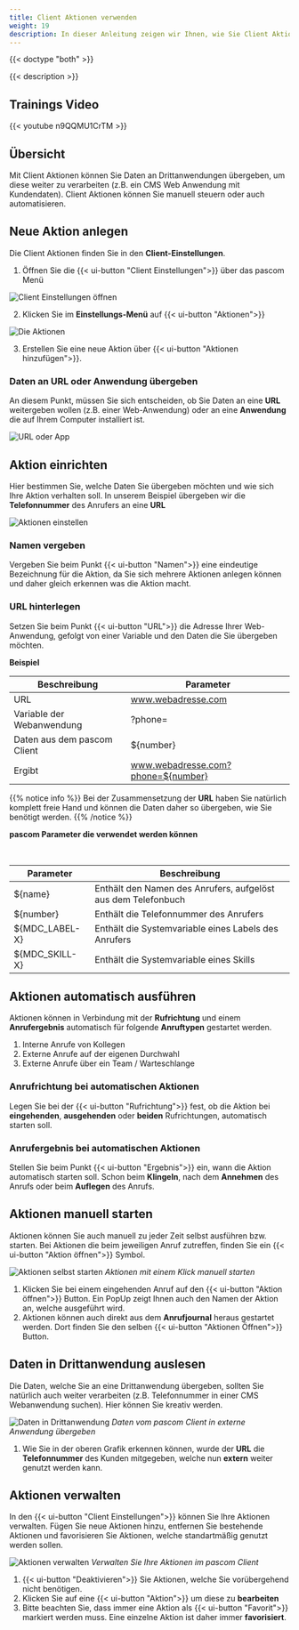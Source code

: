 ```yaml
---
title: Client Aktionen verwenden
weight: 19
description: In dieser Anleitung zeigen wir Ihnen, wie Sie Client Aktionen nutzen und Anrufdaten an eine externe Anwendung übergeben. 
---
```


{{< doctype "both" >}}
 
{{< description >}}

## Trainings Video

{{< youtube n9QQMU1CrTM >}} 


## Übersicht


Mit Client Aktionen können Sie Daten an Drittanwendungen übergeben, um diese weiter zu verarbeiten (z.B. ein CMS Web Anwendung mit Kundendaten). Client Aktionen können Sie manuell steuern oder auch automatisieren. 

## Neue Aktion anlegen

Die Client Aktionen finden Sie in den **Client-Einstellungen**.

1. Öffnen Sie die {{< ui-button "Client Einstellungen">}} über das pascom Menü


![Client Einstellungen öffnen](open_clientsettings.jpg)
</br>

2. Klicken Sie im **Einstellungs-Menü** auf {{< ui-button "Aktionen">}}


![Die Aktionen](actions.de.jpg)
</br>

3. Erstellen Sie eine neue Aktion über {{< ui-button "Aktionen hinzufügen">}}.


### Daten an URL oder Anwendung übergeben

An diesem Punkt, müssen Sie sich entscheiden, ob Sie Daten an eine **URL** weitergeben wollen (z.B. einer Web-Anwendung) oder an eine **Anwendung** die auf Ihrem Computer installiert ist. 

![URL oder App](actions-url-app.de.jpg)
</br>


## Aktion einrichten

Hier bestimmen Sie, welche Daten Sie übergeben möchten und wie sich Ihre Aktion verhalten soll. In unserem Beispiel übergeben wir die **Telefonnummer** des Anrufers an eine **URL** 

![Aktionen einstellen](actions-settings.de.jpg)
</br>

### Namen vergeben

Vergeben Sie beim Punkt {{< ui-button "Namen">}} eine eindeutige Bezeichnung für die Aktion, da Sie sich mehrere Aktionen anlegen können und daher gleich erkennen was die Aktion macht. 

### URL hinterlegen

Setzen Sie beim Punkt {{< ui-button "URL">}} die Adresse Ihrer Web-Anwendung, gefolgt von einer Variable und den Daten die Sie übergeben möchten.

**Beispiel**  

|Beschreibung|Parameter|
|---|---|
|URL|www.webadresse.com|
|Variable der Webanwendung|?phone=|
|Daten aus dem pascom Client|${number}|
|Ergibt|www.webadresse.com?phone=${number}|

{{% notice info %}}
Bei der Zusammensetzung der **URL** haben Sie natürlich komplett freie Hand und können die Daten daher so übergeben, wie Sie benötigt werden.
{{% /notice %}}

**pascom Parameter die verwendet werden können**

<br />

|Parameter|Beschreibung|
|---|---|
|${name}|Enthält den Namen des Anrufers, aufgelöst aus dem Telefonbuch|
|${number}|Enthält die Telefonnummer des Anrufers|
|${MDC_LABEL-X}|Enthält die Systemvariable eines Labels des Anrufers|
|${MDC_SKILL-X}|Enthält die Systemvariable eines Skills|

## Aktionen automatisch ausführen

Aktionen können in Verbindung mit der **Rufrichtung** und einem **Anrufergebnis** automatisch für folgende **Anruftypen** gestartet werden.

1. Interne Anrufe von Kollegen
2. Externe Anrufe auf der eigenen Durchwahl
3. Externe Anrufe über ein Team / Warteschlange

### Anrufrichtung bei automatischen Aktionen

Legen Sie bei der {{< ui-button "Rufrichtung">}} fest, ob die Aktion bei **eingehenden**, **ausgehenden** oder **beiden** Rufrichtungen, automatisch starten soll.

### Anrufergebnis bei automatischen Aktionen

Stellen Sie beim Punkt {{< ui-button "Ergebnis">}} ein, wann die Aktion automatisch starten soll. Schon beim **Klingeln**, nach dem **Annehmen** des Anrufs oder beim **Auflegen** des Anrufs.

## Aktionen manuell starten

Aktionen können Sie auch manuell zu jeder Zeit selbst ausführen bzw. starten. Bei Aktionen die beim jeweiligen Anruf zutreffen, finden Sie ein {{< ui-button "Aktion öffnen">}} Symbol.

![Aktionen selbst starten](actions-manuel.de.jpg)
*Aktionen mit einem Klick manuell starten*
</br>

1. Klicken Sie bei einem eingehenden Anruf auf den {{< ui-button "Aktion öffnen">}} Button. Ein PopUp zeigt Ihnen auch den Namen der Aktion an, welche ausgeführt wird.  
2. Aktionen können auch direkt aus dem **Anrufjournal** heraus gestartet werden. Dort finden Sie den selben {{< ui-button "Aktionen Öffnen">}} Button.

## Daten in Drittanwendung auslesen

Die Daten, welche Sie an eine Drittanwendung übergeben, sollten Sie natürlich auch weiter verarbeiten (z.B. Telefonnummer in einer CMS Webanwendung suchen). Hier können Sie kreativ werden. 


![Daten in Drittanwendung](data_extern.jpg)
*Daten vom pascom Client in externe Anwendung übergeben*
</br>

1. Wie Sie in der oberen Grafik erkennen können, wurde der **URL** die **Telefonnummer** des Kunden mitgegeben, welche nun **extern** weiter genutzt werden kann. 

## Aktionen verwalten

In den {{< ui-button "Client Einstellungen">}} können Sie Ihre Aktionen verwalten. Fügen Sie neue Aktionen hinzu, entfernen Sie bestehende Aktionen und favorisieren Sie Aktionen, welche standartmäßig genutzt werden sollen.

![Aktionen verwalten](actions_manage.de.jpg)
*Verwalten Sie Ihre Aktionen im pascom Client*
</br>

1. {{< ui-button "Deaktivieren">}} Sie Aktionen, welche Sie vorübergehend nicht benötigen.
2. Klicken Sie auf eine {{< ui-button "Aktion">}} um diese zu **bearbeiten**
3. Bitte beachten Sie, dass immer eine Aktion als {{< ui-button "Favorit">}} markiert werden muss. Eine einzelne Aktion ist daher immer **favorisiert**.

<br />